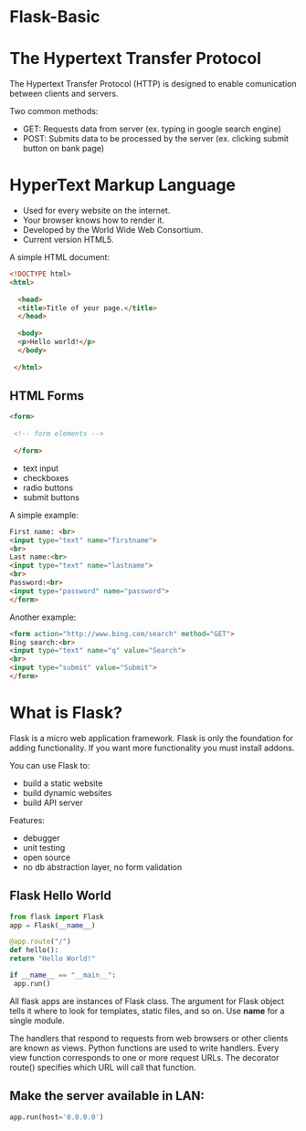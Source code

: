 # Flask-Basic

<h1>The Hypertext Transfer Protocol</h1>
The Hypertext Transfer Protocol (HTTP) is designed to enable comunication between clients and servers.

Two common methods:
- GET: Requests data from server (ex. typing in google search engine)
- POST: Submits data to be processed by the server (ex. clicking submit button on bank page)

<h1>HyperText Markup Language </h1>

- Used for every website on the internet.
- Your browser knows how to render it.
- Developed by the World Wide Web Consortium.
- Current version HTML5.


A simple HTML document:

```html
<!DOCTYPE html>
<html>
  
  <head>
  <title>Title of your page.</title>
  </head>
  
  <body>
  <p>Hello world!</p>
  </body>
  
 </html>
```
 
<h2> HTML Forms </h2>
 
 ```html
 <form>
  
  <!-- form elements -->
  
  </form>
```  
  
  - text input
  - checkboxes
  - radio buttons
  - submit buttons
 
 <form>

A simple example:
  
 ```html
 First name: <br>
 <input type="text" name="firstname">
 <br>
 Last name:<br>
 <input type="text" name="lastname">
 <br>
 Password:<br>
 <input type="password" name="password">
 </form>
 ```
 
 Another example:

  ```html
 <form action="http://www.bing.com/search" method="GET">
  Bing search:<br>
  <input type="text" name="q" value="Search">
  <br>
  <input type="submit" value="Submit">
  </form>
  ```
  
<h1>What is Flask?</h1>
Flask is a micro web application framework.
Flask is only the foundation for adding functionality.
If you want more functionality you must install addons.

You can use Flask to:
- build a static website
- build dynamic websites
- build API server

Features:
- debugger
- unit testing
- open source
- no db abstraction layer, no form validation
 
 <h2>Flask Hello World</h2>
 
   ```Python
 from flask import Flask
 app = Flask(__name__)
 
 @app.route("/")
 def hello():
  return "Hello World!"
  
  if __name__ == "__main__":
    app.run()
  ```
  
 All flask apps are instances of Flask class.
 The argument for Flask object tells it where to look for templates, static files, and so on. Use __name__ for a single module.
 
The handlers that respond to requests from web browsers or other clients are known as views. Python functions are used to write handlers. Every view function corresponds to one or more request URLs. 
The decorator route() specifies which URL will call that function.
 
 
 <h2>Make the server available in LAN: </h2>
 
 ```Python
 app.run(host='0.0.0.0')
 ```
 
